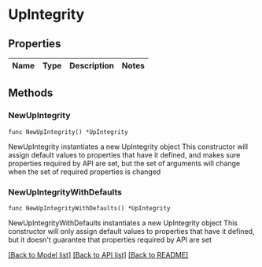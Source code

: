 # UpIntegrity

## Properties

Name | Type | Description | Notes
------------ | ------------- | ------------- | -------------

## Methods

### NewUpIntegrity

`func NewUpIntegrity() *UpIntegrity`

NewUpIntegrity instantiates a new UpIntegrity object
This constructor will assign default values to properties that have it defined,
and makes sure properties required by API are set, but the set of arguments
will change when the set of required properties is changed

### NewUpIntegrityWithDefaults

`func NewUpIntegrityWithDefaults() *UpIntegrity`

NewUpIntegrityWithDefaults instantiates a new UpIntegrity object
This constructor will only assign default values to properties that have it defined,
but it doesn't guarantee that properties required by API are set


[[Back to Model list]](../README.md#documentation-for-models) [[Back to API list]](../README.md#documentation-for-api-endpoints) [[Back to README]](../README.md)


